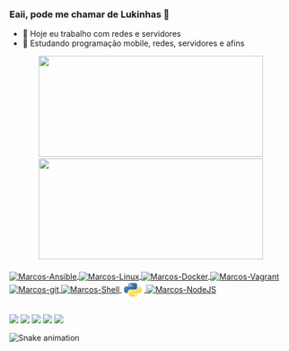 ### Eaii, pode me chamar de Lukinhas 👋


- 🔭 Hoje eu trabalho com redes e servidores
- 🌱 Estudando programação mobile, redes, servidores e afins

<!-- Div do gitStats e top langs -->
<div align="center">
  <a href="https://github.com/lsouza32">
  <img height="180em" width="400em" src="https://github-readme-stats.vercel.app/api?username=lsouza32&show_icons=true&theme=dracula&include_all_commits=true&count_private=true"/>
  <img height="180em" width="400em" src="https://github-readme-stats.vercel.app/api/top-langs/?username=lsouza32&layout=compact&langs_count=7&theme=dracula"/>
</div>

<!-- Img linguagens usadas -->
<div style="display: inline_block"><br>
  <img align="center" alt="Marcos-Ansible" height="30" width="40" src="https://cdn.jsdelivr.net/gh/devicons/devicon/icons/ansible/ansible-original.svg">
  <img align="center" alt="Marcos-Linux" height="30" width="40" src="https://cdn.jsdelivr.net/gh/devicons/devicon/icons/linux/linux-original.svg">
  <img align="center" alt="Marcos-Docker" height="30" width="40" src="https://cdn.jsdelivr.net/gh/devicons/devicon/icons/docker/docker-original.svg">
  <img align="center" alt="Marcos-Vagrant" height="30" width="40" src="https://cdn.jsdelivr.net/gh/devicons/devicon/icons/vagrant/vagrant-original.svg">
  <img align="center" alt="Marcos-git" height="30" width="40" src="https://cdn.jsdelivr.net/gh/devicons/devicon/icons/git/git-original.svg">
  <img align="center" alt="Marcos-Shell" height="30" width="40" src="https://cdn.jsdelivr.net/gh/devicons/devicon/icons/bash/bash-original.svg">
  <img align="center" alt="Marcos-Python" height="30" width="40" src="https://raw.githubusercontent.com/devicons/devicon/master/icons/python/python-original.svg">
  <img align="center" alt="Marcos-NodeJS" height="30" width="40" src="https://cdn.jsdelivr.net/gh/devicons/devicon/icons/nodejs/nodejs-original.svg">
  
  ##
 
 <!-- Links de redirecionamento -->
<div> 
  <a href="https://www.youtube.com/" target="_blank"><img src="https://img.shields.io/badge/YouTube-FF0000?style=for-the-badge&logo=youtube&logoColor=white" target="_blank"></a>
 	<a href="https://www.twitch.tv/" target="_blank"><img src="https://img.shields.io/badge/Twitch-9146FF?style=for-the-badge&logo=twitch&logoColor=white" target="_blank"></a>
 <a href="https://discord.gg/" target="_blank"><img src="https://img.shields.io/badge/Discord-7289DA?style=for-the-badge&logo=discord&logoColor=white" target="_blank"></a> 
  <a href = "mailto:"><img src="https://img.shields.io/badge/-Gmail-D14836?style=for-the-badge&logo=gmail&logoColor=white" target="_blank"></a>
  <a href="https://www.linkedin.com" target="_blank"><img src="https://img.shields.io/badge/-LinkedIn-%230077B5?style=for-the-badge&logo=linkedin&logoColor=white" target="_blank"></a> 
 
  <!-- Cobrinha --> 
  ![Snake animation](https://github.com/mendax-sh/mendax-sh/blob/output/github-contribution-grid-snake.svg)
 
</div>
